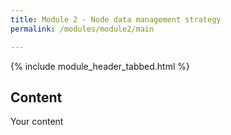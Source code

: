 ```yaml
---
title: Module 2 - Node data management strategy
permalink: /modules/module2/main

---
```


{% include module_header_tabbed.html %} 

## Content
Your content